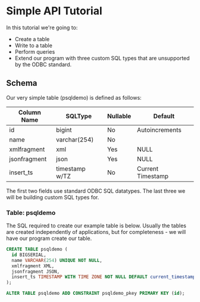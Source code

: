 # Simple API Tutorial

In this tutorial we're going to:

- Create a table
- Write to a table
- Perform queries
- Extend our program with three custom SQL types that are unsupported by the ODBC standard.

## Schema

Our very simple table (psqldemo) is defined as follows:

| Column Name  | SQLType        | Nullable | Default           |
|--------------|----------------|----------|-------------------|
| id           | bigint         | No       | Autoincrements    |
| name         | varchar(254)   | No       |                   |
| xmlfragment  | xml            | Yes      | NULL              |
| jsonfragment | json           | Yes      | NULL              |
| insert\_ts   | timestamp w/TZ | No       | Current Timestamp |

The first two fields use standard ODBC SQL datatypes.  The last three we will be building custom SQL types for.

### Table: psqldemo

The SQL required to create our example table is below. Usually the tables are created independently of applications, but for completeness - we will have our program create our table.


```sql
CREATE TABLE psqldemo (
  id BIGSERIAL,
  name VARCHAR(254) UNIQUE NOT NULL,
  xmlfragment XML,
  jsonfragment JSON,
  insert_ts TIMESTAMP WITH TIME ZONE NOT NULL DEFAULT current_timestamp
);

ALTER TABLE psqldemo ADD CONSTRAINT psqldemo_pkey PRIMARY KEY (id);
```
